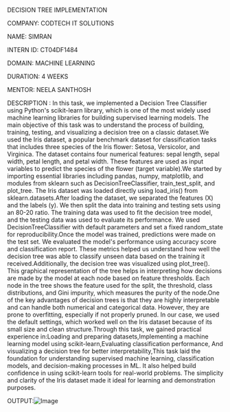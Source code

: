 DECISION TREE IMPLEMENTATION

COMPANY: CODTECH IT SOLUTIONS

NAME: SIMRAN

INTERN ID: CT04DF1484

DOMAIN: MACHINE LEARNING

DURATION: 4 WEEKS

MENTOR: NEELA SANTHOSH


DESCRIPTION : In this task, we implemented a Decision Tree Classifier using Python's scikit-learn library, which is one of the most widely used machine learning libraries for building supervised learning models. The main objective of this task was to understand the process of building, training, testing, and visualizing a decision tree on a classic dataset.We used the Iris dataset, a popular benchmark dataset for classification tasks that includes three species of the Iris flower: Setosa, Versicolor, and Virginica. The dataset contains four numerical features: sepal length, sepal width, petal length, and petal width. These features are used as input variables to predict the species of the flower (target variable).We started by importing essential libraries including pandas, numpy, matplotlib, and modules from sklearn such as DecisionTreeClassifier, train_test_split, and plot_tree. The Iris dataset was loaded directly using load_iris() from sklearn.datasets.After loading the dataset, we separated the features (X) and the labels (y). We then split the data into training and testing sets using an 80-20 ratio. The training data was used to fit the decision tree model, and the testing data was used to evaluate its performance. We used DecisionTreeClassifier with default parameters and set a fixed random_state for reproducibility.Once the model was trained, predictions were made on the test set. We evaluated the model's performance using accuracy score and classification report. These metrics helped us understand how well the decision tree was able to classify unseen data based on the training it received.Additionally, the decision tree was visualized using plot_tree(). This graphical representation of the tree helps in interpreting how decisions are made by the model at each node based on feature thresholds. Each node in the tree shows the feature used for the split, the threshold, class distributions, and Gini impurity, which measures the purity of the node.One of the key advantages of decision trees is that they are highly interpretable and can handle both numerical and categorical data. However, they are prone to overfitting, especially if not properly pruned. In our case, we used the default settings, which worked well on the Iris dataset because of its small size and clean structure.Through this task, we gained practical experience in:Loading and preparing datasets,Implementing a machine learning model using scikit-learn,Evaluating classification performance,
And visualizing a decision tree for better interpretability,This task laid the foundation for understanding supervised machine learning, classification models, and decision-making processes in ML. It also helped build confidence in using scikit-learn tools for real-world problems. The simplicity and clarity of the Iris dataset made it ideal for learning and demonstration purposes.

OUTPUT:![Image](https://github.com/user-attachments/assets/33e9cfce-ef6d-48ec-aa66-d2011545c400)
 
